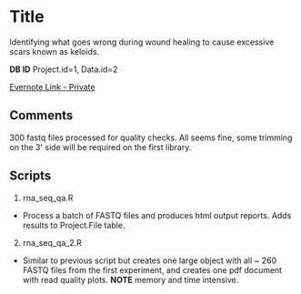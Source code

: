 # Title
Identifying what goes wrong during wound healing to cause excessive scars known as keloids.

**DB ID** Project.id=1, Data.id=2  

[Evernote Link - Private](https://www.evernote.com/shard/s288/nl/38698211/0a8bc5dc-e07d-40e4-9077-725c94e97bcd?title=00%20Keloid%20RNA-Seq)
## Comments
300 fastq files processed for quality checks. All seems fine, some trimming on the 3' side will be required on the first library.  

## Scripts
1. rna_seq_qa.R
  * Process a batch of FASTQ files and produces html output reports. Adds results to Project.File table.  
2. rna_seq_qa_2.R 
  * Similar to previous script but creates one large object with all ~ 260 FASTQ files from the first experiment, and creates one pdf document with read quality plots. **NOTE** memory and time intensive.
  
